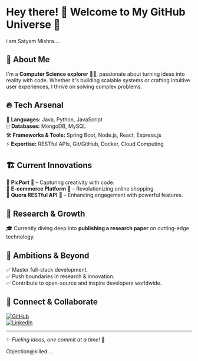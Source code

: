 # Hey there! 👋 Welcome to My GitHub Universe 🌌
i am Satyam Mishra....
## 🚀 About Me
I'm a **Computer Science explorer** 🧑‍💻, passionate about turning ideas into reality with code. Whether it's building scalable systems or crafting intuitive user experiences, I thrive on solving complex problems.

## 🔥 Tech Arsenal
🚀 **Languages:** Java, Python, JavaScript  
🗄 **Databases:** MongoDB, MySQL  
🛠 **Frameworks & Tools:** Spring Boot, Node.js, React, Express.js  
⚡ **Expertise:** RESTful APIs, Git/GitHub, Docker, Cloud Computing  

## 🏗 Current Innovations
🔹 **PicPort** 📸 – Capturing creativity with code.  
🔹 **E-commerce Platform** 🛒 – Revolutionizing online shopping.  
🔹 **Quora RESTful API** 💬 – Enhancing engagement with powerful features.  

## 📖 Research & Growth
🎓 Currently diving deep into **publishing a research paper** on cutting-edge technology.  

## 🌟 Ambitions & Beyond
✅ Master full-stack development.  
✅ Push boundaries in research & innovation.  
✅ Contribute to open-source and inspire developers worldwide.  

## 🤝 Connect & Collaborate
[![GitHub](https://img.shields.io/badge/GitHub-000?style=for-the-badge&logo=github)](https://github.com/CrysPy-SAM)  
[![LinkedIn](https://img.shields.io/badge/LinkedIn-0077B5?style=for-the-badge&logo=linkedin)](https://www.linkedin.com/in/satyam-mishra-a26155284)  

----
✨ *Fueling ideas, one commit at a time!* 🚀

Objection@killed....

